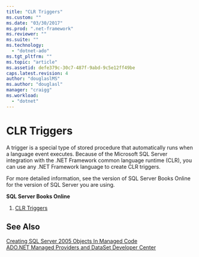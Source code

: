 ```yaml
---
title: "CLR Triggers"
ms.custom: ""
ms.date: "03/30/2017"
ms.prod: ".net-framework"
ms.reviewer: ""
ms.suite: ""
ms.technology: 
  - "dotnet-ado"
ms.tgt_pltfrm: ""
ms.topic: "article"
ms.assetid: defe379c-30c7-487f-9abd-9c5e12ff49be
caps.latest.revision: 4
author: "douglaslMS"
ms.author: "douglasl"
manager: "craigg"
ms.workload: 
  - "dotnet"
---
```

# CLR Triggers
A trigger is a special type of stored procedure that automatically runs when a language event executes. Because of the Microsoft SQL Server integration with the .NET Framework common language runtime (CLR), you can use any .NET Framework language to create CLR triggers.  
  
 For more detailed information, see the version of SQL Server Books Online for the version of SQL Server you are using.  
  
 **SQL Server Books Online**  
  
1.  [CLR Triggers](http://go.microsoft.com/fwlink/?LinkId=115397)  
  
## See Also  
 [Creating SQL Server 2005 Objects In Managed Code](http://msdn.microsoft.com/library/5358a825-e19b-49aa-8214-674ce5fed1da)  
 [ADO.NET Managed Providers and DataSet Developer Center](http://go.microsoft.com/fwlink/?LinkId=217917)
